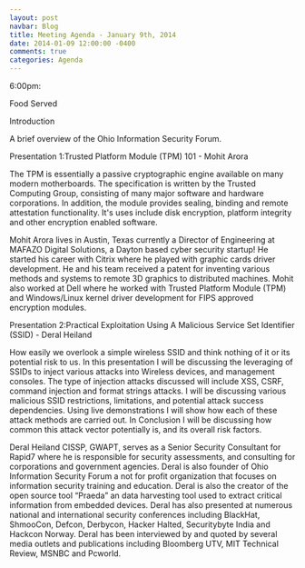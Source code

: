 ```yaml
---
layout: post
navbar: Blog
title: Meeting Agenda - January 9th, 2014
date: 2014-01-09 12:00:00 -0400
comments: true
categories: Agenda
---
```


6:00pm:

Food Served

Introduction

A brief overview of the Ohio Information Security Forum.

Presentation 1:Trusted Platform Module (TPM) 101 - Mohit Arora

The TPM is essentially a passive cryptographic engine available on many modern motherboards. The specification is written by the Trusted Computing Group, consisting of many major software and hardware corporations. In addition, the module provides sealing, binding and remote attestation functionality. It's uses include disk encryption, platform integrity and other encryption enabled software.

Mohit Arora lives in Austin, Texas currently a Director of Engineering at MAFAZO Digital Solutions, a Dayton based cyber security startup! He started his career with Citrix where he played with graphic cards driver development. He and his team received a patent for inventing various methods and systems to remote 3D graphics to distributed machines. Mohit also worked at Dell where he worked with Trusted Platform Module (TPM) and Windows/Linux kernel driver development for FIPS approved encryption modules.

Presentation 2:Practical Exploitation Using A Malicious Service Set Identifier (SSID) - Deral Heiland

How easily we overlook a simple wireless SSID and think nothing of it or its potential risk to us. In this presentation I will be discussing the leveraging of SSIDs to inject various attacks into Wireless devices, and management consoles. The type of injection attacks discussed will include XSS, CSRF, command injection and format strings attacks. I will be discussing various malicious SSID restrictions, limitations, and potential attack success dependencies. Using live demonstrations I will show how each of these attack methods are carried out. In Conclusion I will be discussing how common this attack vector potentially is, and its overall risk factors.

Deral Heiland CISSP, GWAPT, serves as a Senior Security Consultant for Rapid7 where he is responsible for security assessments, and consulting for corporations and government agencies. Deral is also founder of Ohio Information Security Forum a not for profit organization that focuses on information security training and education. Deral is also the creator of the open source tool “Praeda” an data harvesting tool used to extract critical information from embedded devices. Deral has also presented at numerous national and international security conferences including BlackHat, ShmooCon, Defcon, Derbycon, Hacker Halted, Securitybyte India and Hackcon Norway. Deral has been interviewed by and quoted by several media outlets and publications including Bloomberg UTV, MIT Technical Review, MSNBC and Pcworld.
